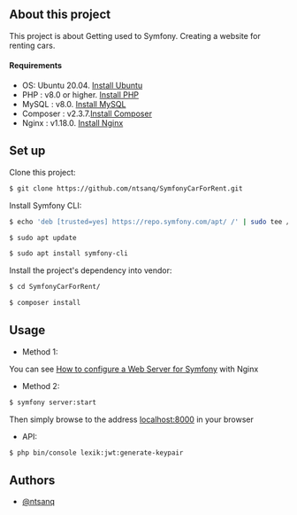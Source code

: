 About this project
------------
This project is about Getting used to Symfony. Creating a website for renting cars. 

#### Requirements
- OS: Ubuntu 20.04. [Install Ubuntu](https://phoenixnap.com/kb/install-ubuntu-20-04)
- PHP : v8.0 or higher. [Install PHP](https://nextgentips.com/2022/01/31/how-to-install-php-8-1-on-ubuntu-20-04/?noamp=mobile)
- MySQL : v8.0. [Install MySQL](https://www.digitalocean.com/community/tutorials/how-to-install-mysql-on-ubuntu-20-04)
- Composer : v2.3.7.[Install Composer](https://www.digitalocean.com/community/tutorials/how-to-install-and-use-composer-on-ubuntu-20-04)
- Nginx : v1.18.0. [Install Nginx](https://www.digitalocean.com/community/tutorials/how-to-install-nginx-on-ubuntu-20-04)

Set up
------------
Clone this project:
```sh  
$ git clone https://github.com/ntsanq/SymfonyCarForRent.git
``` 

Install Symfony CLI:
```sh  
$ echo 'deb [trusted=yes] https://repo.symfony.com/apt/ /' | sudo tee /etc/apt/sources.list.d/symfony-cli.list

$ sudo apt update

$ sudo apt install symfony-cli
```  

Install the project's dependency into vendor:
```sh  
$ cd SymfonyCarForRent/

$ composer install
``` 

Usage
------------
 - Method 1:

You can see [How to configure a Web Server for Symfony](https://symfony.com/doc/current/setup/web_server_configuration.html) with Nginx
- Method 2:
```sh  
$ symfony server:start
```   
Then simply browse to the address [localhost:8000](http://localhost:8000/) in your browser


- API:
```sh  
$ php bin/console lexik:jwt:generate-keypair
``` 

## Authors

- [@ntsanq](https://www.github.com/ntsanq)
